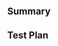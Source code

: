 ## Summary

<!-- What's the purpose of the change? What does it do, and why? -->
<!-- Does this PR relate or close any issue? -->

## Test Plan

<!-- How was it tested? -->
